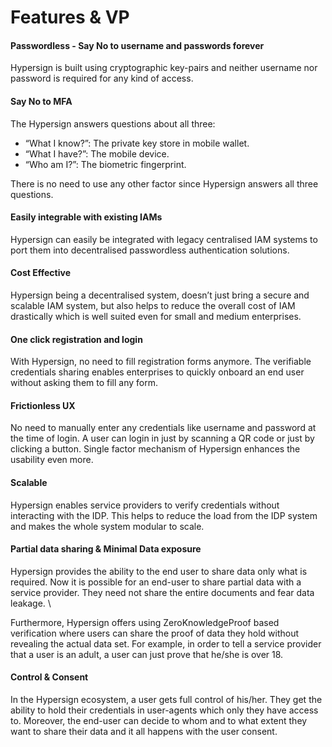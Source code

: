 # Features & VP

#### Passwordless - Say No to username and passwords forever <a href="docs-internal-guid-f201bc50-7fff-004c-9a15-fd1980cd2bd8" id="docs-internal-guid-f201bc50-7fff-004c-9a15-fd1980cd2bd8"></a>

Hypersign is built using cryptographic key-pairs and neither username nor password is required for any kind of access.&#x20;

#### Say No to MFA

The Hypersign answers questions about all three:

* “What I know?”: The private key store in mobile wallet.
* “What I have?”: The mobile device.
* “Who am I?”: The biometric fingerprint.

There is no need to use any other factor since Hypersign answers all three questions.&#x20;

#### Easily integrable with existing IAMs

Hypersign can easily be integrated with legacy centralised IAM systems to port them into decentralised passwordless authentication solutions.

#### Cost Effective&#x20;

Hypersign being a decentralised system, doesn’t just bring a secure and scalable IAM system, but also helps to reduce the overall cost of IAM drastically which is well suited even for small and medium enterprises.

#### One click registration and login

With Hypersign, no need to fill registration forms anymore. The verifiable credentials sharing enables enterprises to quickly onboard an end user without asking them to fill any form.

#### Frictionless UX

No need to manually enter any credentials like username and password at the time of login. A user can login in just by scanning a QR code or just by clicking a button. Single factor mechanism of Hypersign enhances the usability even more.

#### Scalable

Hypersign enables service providers to verify credentials without interacting with the IDP. This helps to reduce the load from the IDP system and makes the whole system modular to scale.

#### Partial data sharing & Minimal Data exposure

Hypersign provides the ability to the end user to share data only what is required. Now it is possible for an end-user to share partial data with a service provider. They need not share the entire documents and fear data leakage. \


Furthermore, Hypersign offers using ZeroKnowledgeProof based verification where users can share the proof of data they hold without revealing the actual data set. For example, in order to tell a service provider that a user is an adult, a user can just prove that he/she is over 18.

#### Control & Consent

In the Hypersign ecosystem, a user gets full control of his/her. They get the ability to hold their credentials in user-agents which only they have access to. Moreover, the end-user can decide to whom and to what extent they want to share their data and it all happens with the user consent.
